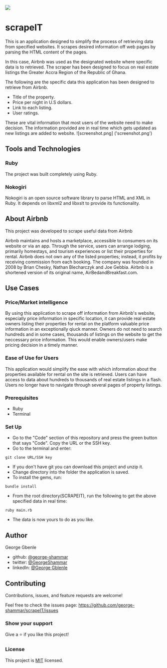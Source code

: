 ![](https://img.shields.io/badge/Microverse-blueviolet)

# scrapeIT
This is an application designed to simplify the process of retrieving data from specified websites. It scrapes desired information off web pages by parsing the HTML content of the pages.

In this case, Airbnb was used as the designated website where specific data is to retrieved. The scraper has been designed to focus on real estate listings the Greater Accra Region of the Republic of Ghana.

The following are the specific data this application has been designed to retrieve from Airbnb.
- Title of the property.
- Price per night in U.S dollars.
- Link to each listing.
- User ratings.

These are vital information that most users of the website need to make decision. The information provided are in real time which gets updated as new listings are added to website.
![screenshot.png] ('screenshot.png')
## Tools and Technologies
### Ruby
The project was built completely using Ruby.

### Nokogiri
Nokogiri is an open source software library to parse HTML and XML in Ruby. It depends on libxml2 and libxslt to provide its functionality.

## About Airbnb
This project was developed to scrape useful data from Airbnb

Airbnb maintains and hosts a marketplace, accessible to consumers on its website or via an app. Through the service, users can arrange lodging, primarily homestays, and tourism experiences or list their properties for rental. Airbnb does not own any of the listed properties; instead, it profits by receiving commission from each booking. The company was founded in 2008 by Brian Chesky, Nathan Blecharczyk and Joe Gebbia. Airbnb is a shortened version of its original name, AirBedandBreakfast.com. 

## Use Cases
### Price/Market intelligence
By using this application to scrape off information from Airbnb's website, especially price information in specific location, it can provide real estate owners listing their properties for rental on the platform valuable price information in an exceptionally qiuck manner. Owners do not need to search hundreds and in some cases, thousands of listings on the website to get the neccessary price information. This would enable owners/users make pricing decision in a timely manner.

### Ease of Use for Users 
This application would simplify the ease with which information about the properties available for rental on the site is retrieved. Users can have access to data about hundreds to thousands of real estate listings in a flash. Users no longer have to navigate through several pages of property listings.  

### Prerequisites

- Ruby
- Terminal

### Set Up

- Go to the "Code" section of this repository and press the green button that says "Code". Copy the URL or the SSH key.
- Go to the terminal and enter:
```
git clone URL/SSH key
```
- If you don't have git you can download this project and unzip it.
- Change directory into the folder the application is saved.
- To install the gems, run:
```
bundle install
```
- From the root directory(SCRAPEIT), run the following to get the above specified data in real time:
```
ruby main.rb
```
- The data is now yours to do as you like.

## Author

George Gbenle

- github: [@george-shammar](https://github.com/george-shammar)
- twitter: [@GeorgeShammar](https://twitter.com/GeorgeShammar)
- linkedIn: [@George Gblenle](https://www.linkedin.com/in/george-g-5414091b7/)


## Contributing

Contributions, issues, and feature requests are welcome!


Feel free to check the issues page: https://github.com/george-shammar/scrapeIT/issues

### Show your support

Give a ⭐️ if you like this project!

### License

This project is [MIT](./LICENSE) licensed.
